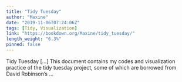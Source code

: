 ```yaml
---
title: "Tidy Tuesday"
author: "Maxine"
date: "2019-11-06T07:24:06Z"
tags: [Tidy, Visualization]
link: "https://bookdown.org/Maxine/tidy_tuesday/"
length_weight: "6.3%"
pinned: false
---
```


Tidy Tuesday [...] This document contains my codes and visualization practice of the tidy tuesday project, some of which are borrowed from David Robinson’s ...
